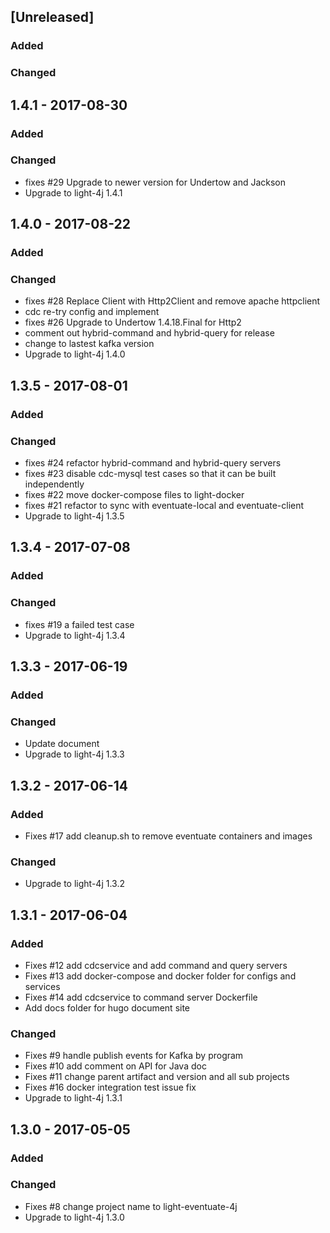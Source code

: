 ## [Unreleased]
### Added

### Changed

## 1.4.1 - 2017-08-30
### Added

### Changed
- fixes #29 Upgrade to newer version for Undertow and Jackson
- Upgrade to light-4j 1.4.1

## 1.4.0 - 2017-08-22
### Added

### Changed
- fixes #28 Replace Client with Http2Client and remove apache httpclient
- cdc re-try config and implement
- fixes #26 Upgrade to Undertow 1.4.18.Final for Http2
- comment out hybrid-command and hybrid-query for release
- change to lastest kafka version
- Upgrade to light-4j 1.4.0

## 1.3.5 - 2017-08-01
### Added

### Changed
- fixes #24 refactor hybrid-command and hybrid-query servers
- fixes #23 disable cdc-mysql test cases so that it can be built independently
- fixes #22 move docker-compose files to light-docker
- fixes #21 refactor to sync with eventuate-local and eventuate-client
- Upgrade to light-4j 1.3.5

## 1.3.4 - 2017-07-08
### Added

### Changed
- fixes #19 a failed test case
- Upgrade to light-4j 1.3.4

## 1.3.3 - 2017-06-19
### Added

### Changed
- Update document
- Upgrade to light-4j 1.3.3

## 1.3.2 - 2017-06-14
### Added
- Fixes #17 add cleanup.sh to remove eventuate containers and images

### Changed
- Upgrade to light-4j 1.3.2


## 1.3.1 - 2017-06-04
### Added
- Fixes #12 add cdcservice and add command and query servers
- Fixes #13 add docker-compose and docker folder for configs and services
- Fixes #14 add cdcservice to command server Dockerfile
- Add docs folder for hugo document site

### Changed
- Fixes #9 handle publish events for Kafka by program
- Fixes #10 add comment on API for Java doc
- Fixes #11 change parent artifact and version and all sub projects
- Fixes #16 docker integration test issue fix 
- Upgrade to light-4j 1.3.1

## 1.3.0 - 2017-05-05
### Added

### Changed
- Fixes #8 change project name to light-eventuate-4j
- Upgrade to light-4j 1.3.0
